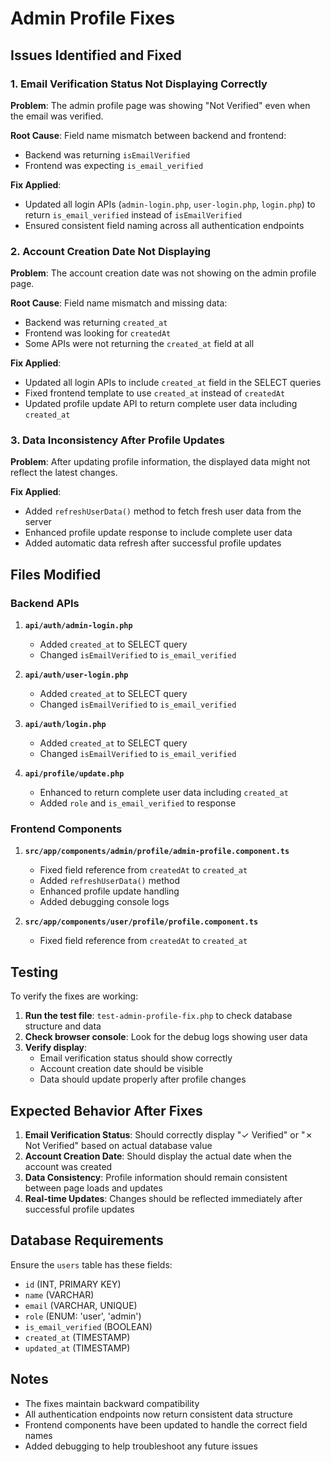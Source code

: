 # Admin Profile Fixes

## Issues Identified and Fixed

### 1. Email Verification Status Not Displaying Correctly

**Problem**: The admin profile page was showing "Not Verified" even when the email was verified.

**Root Cause**: Field name mismatch between backend and frontend:
- Backend was returning `isEmailVerified` 
- Frontend was expecting `is_email_verified`

**Fix Applied**:
- Updated all login APIs (`admin-login.php`, `user-login.php`, `login.php`) to return `is_email_verified` instead of `isEmailVerified`
- Ensured consistent field naming across all authentication endpoints

### 2. Account Creation Date Not Displaying

**Problem**: The account creation date was not showing on the admin profile page.

**Root Cause**: Field name mismatch and missing data:
- Backend was returning `created_at` 
- Frontend was looking for `createdAt`
- Some APIs were not returning the `created_at` field at all

**Fix Applied**:
- Updated all login APIs to include `created_at` field in the SELECT queries
- Fixed frontend template to use `created_at` instead of `createdAt`
- Updated profile update API to return complete user data including `created_at`

### 3. Data Inconsistency After Profile Updates

**Problem**: After updating profile information, the displayed data might not reflect the latest changes.

**Fix Applied**:
- Added `refreshUserData()` method to fetch fresh user data from the server
- Enhanced profile update response to include complete user data
- Added automatic data refresh after successful profile updates

## Files Modified

### Backend APIs
1. **`api/auth/admin-login.php`**
   - Added `created_at` to SELECT query
   - Changed `isEmailVerified` to `is_email_verified`

2. **`api/auth/user-login.php`**
   - Added `created_at` to SELECT query
   - Changed `isEmailVerified` to `is_email_verified`

3. **`api/auth/login.php`**
   - Added `created_at` to SELECT query
   - Changed `isEmailVerified` to `is_email_verified`

4. **`api/profile/update.php`**
   - Enhanced to return complete user data including `created_at`
   - Added `role` and `is_email_verified` to response

### Frontend Components
1. **`src/app/components/admin/profile/admin-profile.component.ts`**
   - Fixed field reference from `createdAt` to `created_at`
   - Added `refreshUserData()` method
   - Enhanced profile update handling
   - Added debugging console logs

2. **`src/app/components/user/profile/profile.component.ts`**
   - Fixed field reference from `createdAt` to `created_at`

## Testing

To verify the fixes are working:

1. **Run the test file**: `test-admin-profile-fix.php` to check database structure and data
2. **Check browser console**: Look for the debug logs showing user data
3. **Verify display**: 
   - Email verification status should show correctly
   - Account creation date should be visible
   - Data should update properly after profile changes

## Expected Behavior After Fixes

1. **Email Verification Status**: Should correctly display "✓ Verified" or "✗ Not Verified" based on actual database value
2. **Account Creation Date**: Should display the actual date when the account was created
3. **Data Consistency**: Profile information should remain consistent between page loads and updates
4. **Real-time Updates**: Changes should be reflected immediately after successful profile updates

## Database Requirements

Ensure the `users` table has these fields:
- `id` (INT, PRIMARY KEY)
- `name` (VARCHAR)
- `email` (VARCHAR, UNIQUE)
- `role` (ENUM: 'user', 'admin')
- `is_email_verified` (BOOLEAN)
- `created_at` (TIMESTAMP)
- `updated_at` (TIMESTAMP)

## Notes

- The fixes maintain backward compatibility
- All authentication endpoints now return consistent data structure
- Frontend components have been updated to handle the correct field names
- Added debugging to help troubleshoot any future issues
